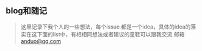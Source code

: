 blog和随记
----------

> 这里记录下我个人的一些想法，每个issue 都是一个idea，具体的idea的落实在这下面的list中，有相相同想法或者建议的童鞋可以跟我交流
> 邮箱 anduo@qq.com



